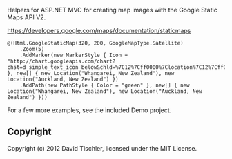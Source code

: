 Helpers for ASP.NET MVC for creating map images with the Google Static Maps
API V2.

https://developers.google.com/maps/documentation/staticmaps

	@(Html.GoogleStaticMap(320, 200, GoogleMapType.Satellite)
		.Zoom(5)
		.AddMarker(new MarkerStyle { Icon = "http://chart.googleapis.com/chart?chst=d_simple_text_icon_below&chld=%7C12%7Cff0000%7Clocation%7C12%7Cff0000" }, new[] { new Location("Whangarei, New Zealand"), new Location("Auckland, New Zealand") })
		.AddPath(new PathStyle { Color = "green" }, new[] { new Location("Whangarei, New Zealand"), new Location("Auckland, New Zealand") }))

For a few more examples, see the included Demo project.

Copyright
---------

Copyright (c) 2012 David Tischler, licensed under the MIT License.